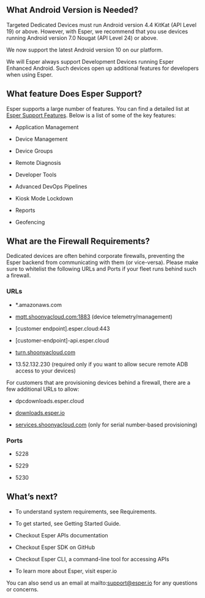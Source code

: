 ## What Android Version is Needed?

Targeted Dedicated Devices must run Android version 4.4 KitKat (API Level 19) or above. However, with Esper, we recommend that you use devices running Android version 7.0 Nougat (API Level 24) or above.

We now support the latest Android version 10 on our platform.

We will Esper always support Development Devices running Esper Enhanced Android. Such devices open up additional features for developers when using Esper.

## What feature Does Esper Support?

Esper supports a large number of features. You can find a detailed list at [Esper Support Features](https://esper.io/pricing). Below is a list of some of the key features:

-   Application Management
    
-   Device Management
    
-   Device Groups
    
-   Remote Diagnosis
    
-   Developer Tools
    
-   Advanced DevOps Pipelines
    
-   Kiosk Mode Lockdown
    
-   Reports
    
-   Geofencing
## What are the Firewall Requirements?

Dedicated devices are often behind corporate firewalls, preventing the Esper backend from communicating with them (or vice-versa). Please make sure to whitelist the following URLs and Ports if your fleet runs behind such a firewall.

### URLs

-   *.amazonaws.com
    
-   [mqtt.shoonyacloud.com:1883](http://mqtt.shoonyacloud.com:1883/) (device telemetry/management)
    
-   [customer endpoint].esper.cloud:443
    
-   [customer-endpoint]-api.esper.cloud
    
-   [turn.shoonyacloud.com](http://turn.shoonyacloud.com/)
    
-   13.52.132.230 (required only if you want to allow secure remote ADB access to your devices)
    

For customers that are provisioning devices behind a firewall, there are a few additional URLs to allow:

-   dpcdownloads.esper.cloud
    
-   [downloads.esper.io](http://downloads.esper.io/)
    
-   [services.shoonyacloud.com](http://services.shoonyacloud.com/) (only for serial number-based provisioning)
    

### Ports

-   5228
    
-   5229
    
-   5230
    

## What’s next?

-   To understand system requirements, see Requirements.
    
-   To get started, see Getting Started Guide.
    
-   Checkout Esper APIs documentation
    
-   Checkout Esper SDK on GitHub
    
-   Checkout Esper CLI, a command-line tool for accessing APIs
    
-   To learn more about Esper, visit esper.io
   
 
You can also send us an email at  mailto:support@esper.io  for any questions or concerns.